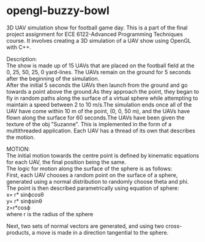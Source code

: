 # opengl-buzzy-bowl
3D UAV simulation show for football game day.
This is a part of the final project assignment for ECE 6122-Advanced Programming Techniques course.
It involves creating a 3D simulation of a UAV show using OpenGL with C++.

Description:  
The show is made up of 15 UAVs that are placed on the football field at the 0, 25, 50, 25, 
0 yard-lines. The UAVs remain on the ground for 5 seconds after the beginning of the simulation.  
After the initial 5 seconds the UAVs then launch from the ground and go towards a
point above the ground.As they approach the point,  they began to fly in random paths along the 
surface of a virtual sphere  while attempting to maintain a speed between 
2 to 10 m/s.The simulation ends once all of the UAV have come within 10 m of the point, (0, 0, 50 
m), and the UAVs have flown along the surface for 60 seconds.The UAVs have been given the texture of the obj "Suzanne".
This is implemented in the form of a multithreaded application. Each UAV has a thread of its own that describes the motion.  

MOTION:  
The initial motion towards the centre point is defined by kinematic equations for each UAV, the final position being the same.  
The logic for motion along the surface of the sphere is as follows:  
First, each UAV chooses a random point on the surface of a sphere, generated using a normal distribution to randomly choose theta and phi. The point is then described parametrically using equation of sphere:  
x= r* sinϕcosθ  
y= r* sinϕsinθ  
z=r*cosϕ  
where r is the radius of the sphere  

Next, two sets of normal vectors are generated, and using two cross-products, a move is made  in a direction tangential to the sphere.





